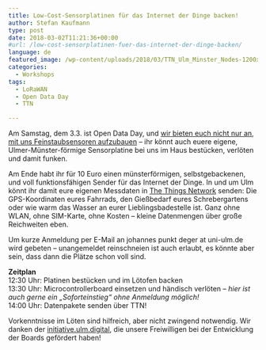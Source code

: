 ```yaml
---
title: Low-Cost-Sensorplatinen für das Internet der Dinge backen!
author: Stefan Kaufmann
type: post
date: 2018-03-02T11:21:36+00:00
#url: /low-cost-sensorplatinen-fuer-das-internet-der-dinge-backen/
language: de
featured_image: /wp-content/uploads/2018/03/TTN_Ulm_Minster_Nodes-1200x383.jpeg
categories:
  - Workshops
tags:
  - LoRaWAN
  - Open Data Day
  - TTN

---
```

Am Samstag, dem 3.3. ist Open Data Day, und [wir bieten euch nicht nur an, mit uns Feinstaubsensoren aufzubauen][1] – ihr könnt auch euere eigene, Ulmer-Münster-förmige Sensorplatine bei uns im Haus bestücken, verlöten und damit funken.

Am Ende habt ihr für 10 Euro einen münsterförmigen, selbstgebackenen, und voll funktionsfähigen Sender für das Internet der Dinge. In und um Ulm könnt ihr damit eure eigenen Messdaten in [The Things Network][2] senden: Die GPS-Koordinaten eures Fahrrads, den Gießbedarf eures Schrebergartens oder wie warm das Wasser an eurer Lieblingsbadestelle ist. Ganz ohne WLAN, ohne SIM-Karte, ohne Kosten – kleine Datenmengen über große Reichweiten eben.

Um kurze Anmeldung per E-Mail an johannes punkt deger at uni-ulm.de wird gebeten – unangemeldet reinschneien ist auch erlaubt, es könnte aber sein, dass dann die Plätze schon voll sind.

**Zeitplan**  
12:30 Uhr: Platinen bestücken und im Lötofen backen  
13:30 Uhr: Microcontrollerboard einsetzen und händisch verlöten – _hier ist auch gerne ein „Soforteinstieg“ ohne Anmeldung möglich!_  
14:00 Uhr: Datenpakete senden über TTN!

Vorkenntnisse im Löten sind hilfreich, aber nicht zwingend notwendig. Wir danken der [initiative.ulm.digital][3], die unsere Freiwilligen bei der Entwicklung der Boards gefördert haben!

 [1]: /feinstaubsensoren-im-eigenbau-am-3-3/
 [2]: https://www.thethingsnetwork.org/community/ulm/
 [3]: https://ulm-digital.com/
